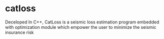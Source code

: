 # catloss
Deceloped In C++, CatLoss is a seismic loss estimation program embedded with optimization module which empower the user to minimize the seismic insurance risk
